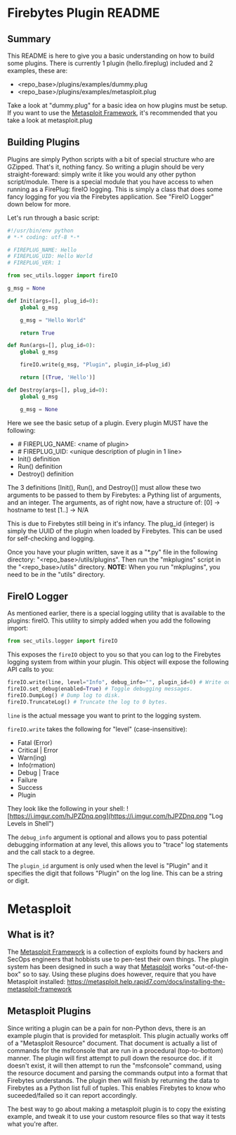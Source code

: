 # Firebytes Plugin README 

## Summary

This README is here to give you a basic understanding on how to build some plugins. There is currently 1 plugin (hello.fireplug) included and 2 examples, these are:

* &lt;repo_base&gt;/plugins/examples/dummy.plug
* &lt;repo_base&gt;/plugins/examples/metasploit.plug

Take a look at "dummy.plug" for a basic idea on how plugins must be setup. If you want to use the [Metasploit Framework](https://www.metasploit.com/), it's recommended that you take a look at metasploit.plug

## Building Plugins

Plugins are simply Python scripts with a bit of special structure who are GZipped. That's it, nothing fancy. So writing a plugin should be very straight-foreward: simply write it like you would any other python script/module. There is a special module that you have access to when running as a FirePlug: fireIO logging. This is simply a class that does some fancy logging for you via the Firebytes application. See "FireIO Logger" down below for more.

Let's run through a basic script:
```python
#!/usr/bin/env python
# *-* coding: utf-8 *-*

# FIREPLUG_NAME: Hello
# FIREPLUG_UID: Hello World
# FIREPLUG_VER: 1

from sec_utils.logger import fireIO

g_msg = None

def Init(args=[], plug_id=0):
    global g_msg

    g_msg = "Hello World"

    return True

def Run(args=[], plug_id=0):
    global g_msg

    fireIO.write(g_msg, "Plugin", plugin_id=plug_id)

    return [(True, 'Hello')]

def Destroy(args=[], plug_id=0):
    global g_msg

    g_msg = None
```

Here we see the basic setup of a plugin. Every plugin MUST have the following:
* \# FIREPLUG_NAME: &lt;name of plugin&gt;
* \# FIREPLUG_UID: &lt;unique description of plugin in 1 line&gt;
* Init() definition
* Run() definition
* Destroy() definition

The 3 definitions [Init(), Run(), and Destroy()] must allow these two arguments to be passed to them by Firebytes: a Pything list of arguments, and an integer. The arguments, as of right now, have a structure of:
[0] -&gt; hostname to test
[1..] -&gt; N/A

This is due to Firebytes still being in it's infancy.
The plug_id (integer) is simply the UUID of the plugin when loaded by Firebytes. This can be used for self-checking and logging.

Once you have your plugin written, save it as a "\*.py" file in the following directory: "&lt;repo_base&gt;/utils/plugins". Then run the "mkplugins" script in the "&lt;repo_base&gt;/utils" directory.
**NOTE:** When you run "mkplugins", you need to be *in* the "utils" directory.

## FireIO Logger

As mentioned earlier, there is a special logging utility that is available to the plugins: fireIO. This utility to simply added when you add the following import:
```python
from sec_utils.logger import fireIO
```

This exposes the `fireIO` object to you so that you can log to the Firebytes logging system from within your plugin. This object will expose the following API calls to you:
```python
fireIO.write(line, level="Info", debug_info="", plugin_id=0) # Write out a line.
fireIO.set_debug(enabled=True) # Toggle debugging messages.
fireIO.DumpLog() # Dump log to disk.
fireIO.TruncateLog() # Truncate the log to 0 bytes.
```

`line` is the actual message you want to print to the logging system.

`fireIO.write` takes the following for "level" (case-insensitive):
* Fatal (Error)
* Critical | Error
* Warn(ing)
* Info(rmation)
* Debug | Trace
* Failure
* Success
* Plugin

They look like the following in your shell:
![https://i.imgur.com/hJPZDnq.png](https://i.imgur.com/hJPZDnq.png "Log Levels in Shell")

The `debug_info` argument is optional and allows you to pass potential debugging information at any level, this allows you to "trace" log statements and the call stack to a degree.

The `plugin_id` argument is only used when the level is "Plugin" and it specifies the digit that follows "Plugin" on the log line. This can be a string or digit.

# Metasploit

## What is it?

The [Metasploit Framework](https://www.metasploit.com/) is a collection of exploits found by hackers and SecOps engineers that hobbists use to pen-test their own things. The plugin system has been designed in such a way that [Metasploit](https://www.metasploit.com/) works "out-of-the-box" so to say.
Using these plugins does however, require that you have Metasploit installed: https://metasploit.help.rapid7.com/docs/installing-the-metasploit-framework

## Metasploit Plugins

Since writing a plugin can be a pain for non-Python devs, there is an example plugin that is provided for metasploit. This plugin actually works off of a "Metasploit Resource" document. 
That document is actually a list of commands for the msfconsole that are run in a procedural (top-to-bottom) manner. The plugin will first attempt to pull down the resource doc. if it doesn't exist,
it will then attempt to run the "msfconsole" command, using the resource document and parsing the commands output into a format that Firebytes understands. The plugin then will finish by returning the data to Firebytes
as a Python list full of tuples. This enables Firebytes to know who suceeded/failed so it can report accordingly.

The best way to go about making a metasploit plugin is to copy the existing example, and tweak it to use your custom resource files so that way it tests what you're after.